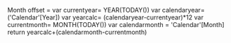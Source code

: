 Month offset = 
var currentyear= YEAR(TODAY())
var calendaryear= ('Calendar'[Year])
var yearcalc= (calendaryear-currentyear)*12
var currentmonth= MONTH(TODAY())
var calendarmonth = 'Calendar'[Month]
return yearcalc+(calendarmonth-currentmonth)
